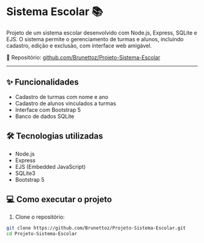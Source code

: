 # Sistema Escolar 📚

Projeto de um sistema escolar desenvolvido com Node.js, Express, SQLite e EJS. O sistema permite o gerenciamento de turmas e alunos, incluindo cadastro, edição e exclusão, com interface web amigável.

🔗 Repositório: [github.com/Brunettoz/Projeto-Sistema-Escolar](https://github.com/Brunettoz/Projeto-Sistema-Escolar)

---

## ✨ Funcionalidades

- Cadastro de turmas com nome e ano
- Cadastro de alunos vinculados a turmas
- Interface com Bootstrap 5
- Banco de dados SQLite

## 🛠️ Tecnologias utilizadas

- Node.js
- Express
- EJS (Embedded JavaScript)
- SQLite3
- Bootstrap 5

## 💻 Como executar o projeto

1. Clone o repositório:

```bash
git clone https://github.com/Brunettoz/Projeto-Sistema-Escolar.git
cd Projeto-Sistema-Escolar
